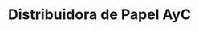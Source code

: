 ---
title: "Distribuidora de Papel AyC"
url: /catedral/distribuidora-de-papel-ayc/
shop: Schreibwaren
---